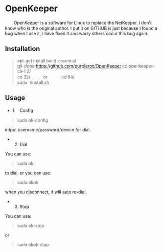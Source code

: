 # OpenKeeper
 　　OpenKeeper is a software for Linux to replace the NetKeeper. I don't know who is the original author. I put it on GITHUB is just because I found a bug when I use it, I have fixed it and warry others occur this bug again. 
## Installation
>apt-get install build-essential<br>
>git clone https://github.com/purpleroc/OpenKeeper
>cd openkeeper-cli-1.2/</br> 
>cd 32/　　　or 　　　cd 64/</br>
>sudo ./install.sh

## Usage
* 1.　Config<br> 

>sudo ok-config<br>

intput username/password/device for dial.

* 2. Dial<br>

You can use:
>sudo ok

to dial, or you can use:
>sudo okok

when you disconnect, it will auto re-dial. 

* 3. Stop

You can use:
>sudo ok-stop

or
>sudo okok-stop

